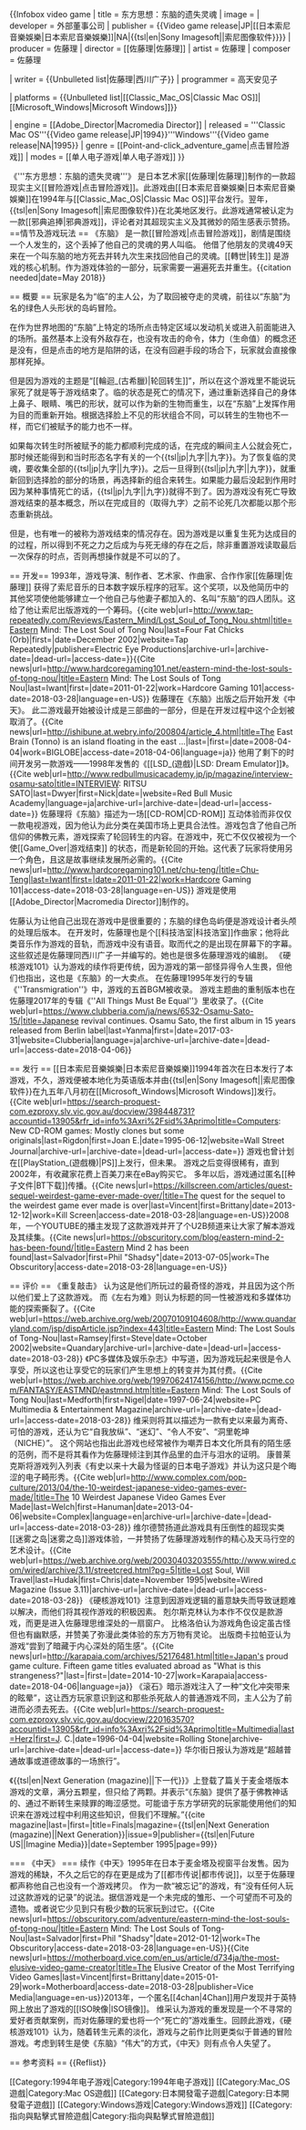 {{Infobox video game
| title = 东方思想：东脑的遗失灵魂
| image = <!-- 檔案不存在 Eastern_Mind_cover_art.jpg ，可從英文維基百科取得 -->
| developer = 外部董事公司
| publisher = {{Video game release|JP|[[日本索尼音樂娛樂|日本索尼音樂娛樂]]|NA|{{tsl|en|Sony Imagesoft||索尼图像软件}}}}
| producer = 佐藤理
| director = [[佐藤理|佐藤理]]
| artist = 佐藤理
| composer = 佐藤理

| writer = {{Unbulleted list|佐藤理|西川广子}}
| programmer = 高天安见子

| platforms = {{Unbulleted list|[[Classic_Mac_OS|Classic Mac OS]]|[[Microsoft_Windows|Microsoft Windows]]}}

| engine = [[Adobe_Director|Macromedia Director]]
| released = '''Classic Mac OS'''{{Video game release|JP|1994}}'''Windows'''{{Video game release|NA|1995}}
| genre = <!-- 页面不存在 -->[[Point-and-click_adventure_game|点击冒险游戏]]
| modes = [[单人电子游戏|单人电子游戏]]
}}

《'''东方思想：东脑的遗失灵魂'''》 是日本艺术家[[佐藤理|佐藤理]]制作的一款超现实主义[[冒险游戏|点击冒险游戏]]。此游戏由[[日本索尼音樂娛樂|日本索尼音樂娛樂]]在1994年与[[Classic_Mac_OS|Classic Mac OS]]平台发行。翌年，{{tsl|en|Sony Imagesoft||索尼图像软件}}在北美地区发行。此游戏通常被认定为一款[[邪典追捧|邪典游戏]]，评论者对其超现实主义及其微妙的陌生感表示赞扬。
==情节及游戏玩法 ==
《东脑》 是一款[[冒险游戏|点击冒险游戏]]，剧情是围绕一个人发生的，这个丢掉了他自己的灵魂的男人叫临。 他借了他朋友的灵魂49天来在一个叫东脑的地方死去并转九次生来找回他自己的灵魂。[[轉世|转生]] 是游戏的核心机制。作为游戏体验的一部分，玩家需要一遍遍死去并重生。{{citation needed|date=May 2018}}

== 概要 ==
玩家是名为“临”的主人公，为了取回被夺走的灵魂，前往以“东脑”为名的绿色人头形状的岛屿冒险。

在作为世界地图的“东脑”上特定的场所点击特定区域以发动机关或进入前面能进入的场所。虽然基本上没有外敌存在，也没有攻击的命令，体力（生命值）的概念还是没有，但是点击的地方是陷阱的话，在没有回避手段的场合下，玩家就会直接像那样死掉。

但是因为游戏的主题是“[[輪迴_(古希臘)|轮回转生]]”，所以在这个游戏里不能说玩家死了就是等于游戏结束了。临的状态是死亡的情况下，通过重新选择自己的身体上鼻子、眼睛、嘴巴的形状，就可以作为新的生物而重生，以在“东脑”上发挥作用为目的而重新开始。根据选择脸上不见的形状组合不同，可以转生的生物也不一样，而它们被赋予的能力也不一样。

如果每次转生时所被赋予的能力都顺利完成的话，在完成的瞬间主人公就会死亡，那时候还能得到和当时形态名字有关的一个{{tsl|jp|九字||九字}}。为了恢复临的灵魂，要收集全部的{{tsl|jp|九字||九字}}。之后一旦得到{{tsl|jp|九字||九字}}，就重新回到选择脸的部分的场景，再选择新的组合来转生。如果能力最后没起到作用时因为某种事情死亡的话，{{tsl|jp|九字||九字}}就得不到了。因为游戏没有死亡导致游戏结束的基本概念，所以在完成目的（取得九字）之前不论死几次都能以那个形态重新挑战。

但是，也有唯一的被称为游戏结束的情况存在。因为游戏是以重复生死为达成目的的过程，所以得到不死之力之后成为与死无缘的存在之后，除非重置游戏读取最后一次保存的时点，否则再想操作就是不可以的了。

== 开发==
1993年，游戏导演、制作者、艺术家、作曲家、合作作家[[佐藤理|佐藤理]] 获得了索尼音乐的日本数字娱乐程序的冠军。这个奖项，以及他简历中的其他奖项使他能够建立一个他自己与他妻子都加入的、名叫“东脑”的四人团队。这给了他让索尼出版游戏的一个筹码。<ref name=":3">{{cite web|url=http://www.tap-repeatedly.com/Reviews/Eastern_Mind/Lost_Soul_of_Tong_Nou.shtml|title=Eastern Mind: The Lost Soul of Tong Nou|last=Four Fat Chicks (Orb)|first=|date=December 2002|website=Tap Repeatedly|publisher=Electric Eye Productions|archive-url=|archive-date=|dead-url=|access-date=}}</ref><ref name=":2">{{Cite news|url=http://www.hardcoregaming101.net/eastern-mind-the-lost-souls-of-tong-nou/|title=Eastern Mind: The Lost Souls of Tong Nou|last=Iwant|first=|date=2011-01-22|work=Hardcore Gaming 101|access-date=2018-03-28|language=en-US}}</ref> 佐藤理在《东脑》出版之后开始开发《中天》。<ref name=":3" /> 此二游戏最开始被设计成是三部曲的一部分，但是在开发过程中这个企划被取消了。<ref name=":4">{{Cite news|url=http://ishibune.at.webry.info/200804/article_4.html|title=The East Brain (Tonno) is an island floating in the east ...|last=|first=|date=2008-04-04|work=BIGLOBE|access-date=2018-04-06|language=ja}}</ref> 他用了剩下的时间开发另一款游戏——1998年发售的《[[LSD_(遊戲)|LSD: Dream Emulator]]》。<ref name=":0">{{Cite web|url=http://www.redbullmusicacademy.jp/jp/magazine/interview-osamu-sato|title=INTERVIEW: RITSU SATO|last=Dwyer|first=Nick|date=|website=Red Bull Music Academy|language=ja|archive-url=|archive-date=|dead-url=|access-date=}}</ref>
佐藤理将《东脑》描述为一场[[CD-ROM|CD-ROM]] 互动体验而非仅仅一款电视游戏，因为他认为此分类在美国市场上更具合法性。游戏包含了他自己所信仰的佛教元素，游戏探索了轮回转生的内容。在游戏中，死亡不仅仅被视为一个使[[Game_Over|游戏结束]] 的状态，而是新轮回的开始。这代表了玩家将使用另一个角色，且这是故事继续发展所必需的。<ref name=":0" /><ref name="auto">{{Cite news|url=http://www.hardcoregaming101.net/chu-teng/|title=Chu-Teng|last=Iwant|first=|date=2011-01-22|work=Hardcore Gaming 101|access-date=2018-03-28|language=en-US}}</ref> 游戏是使用[[Adobe_Director|Macromedia Director]]制作的。

佐藤认为让他自己出现在游戏中是很重要的；东脑的绿色岛屿便是游戏设计者头颅的处理后版本。<ref name=":3" /> 在开发时，佐藤理也是个[[科技浩室|科技浩室]]作曲家；他将此类音乐作为游戏的音轨，而游戏中没有语音。取而代之的是出现在屏幕下的字幕。<ref name=":3" /> 这些叙述是佐藤理同西川广子一并编写的。她也是很多佐藤理游戏的编剧。<ref name=":2" /> 《硬核游戏101》认为游戏的续作将更传统，因为游戏的第一部怪异得令人生畏，但他们也指出，这也是《东脑》<nowiki/>的一大卖点。<ref name="auto" /> 在佐藤理1995年发行的专辑《''Transmigration''》中，游戏的五首BGM被收录。<ref name=":2" /> 游戏主题曲的重制版本也在佐藤理2017年的专辑《''All Things Must Be Equal''》里收录了。<ref>{{Cite web|url=https://www.clubberia.com/ja/news/6532-Osamu-Sato-15/|title=Japanese revival continues. Osamu Sato, the first album in 15 years released from Berlin label|last=Yanma|first=|date=2017-03-31|website=Clubberia|language=ja|archive-url=|archive-date=|dead-url=|access-date=2018-04-06}}</ref>

== 发行 ==
[[日本索尼音樂娛樂|日本索尼音樂娛樂]]1994年首次在日本发行了本游戏，不久，游戏便被本地化为英语版本并由{{tsl|en|Sony Imagesoft||索尼图像软件}}在九五年八月初在[[Microsoft_Windows|Microsoft Windows]]发行。<ref name=":3" /><ref name=":2" /><ref name=":5">{{Cite web|url=https://search-proquest-com.ezproxy.slv.vic.gov.au/docview/398448731?accountid=13905&rfr_id=info%3Axri%2Fsid%3Aprimo|title=Computers: New CD-ROM games: Mostly clones but some originals|last=Rigdon|first=Joan E.|date=1995-06-12|website=Wall Street Journal|archive-url=|archive-date=|dead-url=|access-date=}}</ref> 游戏也曾计划在[[PlayStation_(遊戲機)|PS]]上发行，但未果。<ref name=":2" /> 游戏之后变得很稀有，直到2002年，有收藏家花费上百美刀来在eBay购买它。<ref name=":3" /> 多年以后，游戏通过匿名[[种子文件|BT下载]]传播。<ref name="auto1">{{Cite news|url=https://killscreen.com/articles/quest-sequel-weirdest-game-ever-made-over/|title=The quest for the sequel to the weirdest game ever made is over|last=Vincent|first=Brittany|date=2013-12-12|work=Kill Screen|access-date=2018-03-28|language=en-US}}</ref>2008年，一个YOUTUBE的播主发现了这款游戏并开了个U2B频道来让大家了解本游戏及其续集。<ref>{{Cite news|url=https://obscuritory.com/blog/eastern-mind-2-has-been-found/|title=Eastern Mind 2 has been found|last=Salvador|first=Phil "Shadsy"|date=2013-07-05|work=The Obscuritory|access-date=2018-03-28|language=en-US}}</ref>


== 评价 ==
《重复敲击》 认为这是他们所玩过的最奇怪的游戏，并且因为这个所以他们爱上了这款游戏。<ref name=":3" /> 而《左右为难》则认为标题的同一性被游戏和多媒体功能的探索撕裂了。<ref>{{Cite web|url=https://web.archive.org/web/20070109104608/http://www.quandaryland.com/jsp/dispArticle.jsp?index=443|title=Eastern Mind: The Lost Souls of Tong-Nou|last=Ramsey|first=Steve|date=October 2002|website=Quandary|archive-url=|archive-date=|dead-url=|access-date=2018-03-28}}</ref> 《PC多媒体及娱乐杂志》中写道，因为游戏玩起来很是令人享受，所以这也让享受它的玩家们产生思想上的转变并为其付费。<ref>{{Cite web|url=https://web.archive.org/web/19970624174156/http://www.pcme.com/FANTASY/EASTMND/eastmnd.htm|title=Eastern Mind: The Lost Souls of Tong Nou|last=Medforth|first=Nigel|date=1997-06-24|website=PC Multimedia & Entertainment Magazine|archive-url=|archive-date=|dead-url=|access-date=2018-03-28}}</ref> 维采则将其以描述为一款有史以来最为离奇、可怕的游戏，还认为它“自我放纵”、“迷幻”、“令人不安”、“洞里乾坤（NICHE）”。<ref name=":1" /> 这个网站也指出此游戏也经常被作为嘲弄日本文化所具有的陌生感的范例，而不是将其看作为佐藤理倾注到其作品里的血汗与泪水的证明。<ref name=":1" /> 康普莱克斯将游戏列入列表《有史以来十大最为怪诞的日本电子游戏》并认为这只是个晦涩的电子畸形秀。<ref>{{Cite web|url=http://www.complex.com/pop-culture/2013/04/the-10-weirdest-japanese-video-games-ever-made/|title=The 10 Weirdest Japanese Video Games Ever Made|last=Welch|first=Hanuman|date=2013-04-06|website=Complex|language=en|archive-url=|archive-date=|dead-url=|access-date=2018-03-28}}</ref> 维尔德赞扬道此游戏具有压倒性的超现实类[[迷雾之岛|迷雾之岛]]游戏体验，一并赞扬了佐藤理游戏制作的精心及天马行空的艺术设计。<ref>{{Cite web|url=https://web.archive.org/web/20030403203555/http://www.wired.com/wired/archive/3.11/streetcred.html?pg=5|title=Lost Soul, Will Travel|last=Hudak|first=Chris|date=November 1995|website=Wired Magazine (Issue 3.11)|archive-url=|archive-date=|dead-url=|access-date=2018-03-28}}</ref> 《硬核游戏101》注意到因游戏逻辑的蓄意缺失而导致谜题难以解决，而他们将其视作游戏的积极因素。<ref name=":2" /> 剋尔斯克林认为本作不仅仅是款游戏，而更是进入佐藤理思维深处的一扇窗户。<ref name="auto1" /> 比格洛伯认为游戏角色设定虽古怪但也有幽默感，并赞美了弥漫此类体验的东方万物有灵论。<ref name=":4" /> 出版商卡拉帕亚认为游戏“尝到了暗藏于内心深处的陌生感”。<ref>{{Cite news|url=http://karapaia.com/archives/52176481.html|title=Japan's proud game culture. Fifteen game titles evaluated abroad as "What is this strangeness?"|last=|first=|date=2014-10-27|work=Karapaia|access-date=2018-04-06|language=ja}}</ref> 《滚石》暗示游戏注入了一种“文化冲突带来的眩晕”，这让西方玩家意识到这和那些杀死敌人的普通游戏不同，主人公为了前进而必须去死去。<ref>{{Cite web|url=https://search-proquest-com.ezproxy.slv.vic.gov.au/docview/220163570?accountid=13905&rfr_id=info%3Axri%2Fsid%3Aprimo|title=Multimedia|last=Herz|first=J. C.|date=1996-04-04|website=Rolling Stone|archive-url=|archive-date=|dead-url=|access-date=}}</ref> 华尔街日报认为游戏是“超越普通故事或道德故事的一场旅行”。<ref name=":5" />

《{{tsl|en|Next Generation (magazine)||下一代}}》上登载了篇关于麦金塔版本游戏的文章，满分五颗星，但只给了两颗。并表示“《东脑》提供了基于佛教神话的、通过不断转生来赎罪的晦涩感觉。可能谙于东方学研究的玩家能使用他们的知识来在游戏过程中利用这些知识，但我们不理解。”<ref name="NG">{{cite magazine|last=|first=|title=Finals|magazine={{tsl|en|Next Generation (magazine)||Next Generation}}|issue=9|publisher={{tsl|en|Future US||Imagine Media}}|date=September 1995|page=99}}</ref>

=== 《中天》 ===
续作《中天》1995年在日本于麦金塔及视窗平台发售。因为游戏的稀缺，不久之后它的存在更是成为了[[都市传说|都市传说]]，以至于佐藤理都声称他自己也没有一个游戏拷贝。<ref name="auto" /><ref name=":3" /> 作为一款“被忘记”的游戏，有“没有任何人玩过这款游戏的记录”的说法。据信游戏是一个未完成的雏形、一个可望而不可及的遗物。或者说它少见到只有极少数的玩家玩到过它。<ref>{{Cite news|url=https://obscuritory.com/adventure/eastern-mind-the-lost-souls-of-tong-nou/|title=Eastern Mind: The Lost Souls of Tong-Nou|last=Salvador|first=Phil "Shadsy"|date=2012-01-12|work=The Obscuritory|access-date=2018-03-28|language=en-US}}</ref><ref name=":1">{{Cite news|url=https://motherboard.vice.com/en_us/article/d734ja/the-most-elusive-video-game-creator|title=The Elusive Creator of the Most Terrifying Video Games|last=Vincent|first=Brittany|date=2015-01-29|work=Motherboard|access-date=2018-03-28|publisher=Vice Media|language=en-us}}</ref>2013年，一个匿名[[4chan|4Chan]]用户发现并于英特网上放出了游戏的[[ISO映像|ISO镜像]]。<ref name=":1" /> 维采认为游戏的重发现是一个不寻常的爱好者贡献案例，而对佐藤理的爱也将一个“死亡的”游戏重生。<ref name=":1" />回顾此游戏，《硬核游戏101》认为，随着转生元素的淡化，游戏与之前作比则更类似于普通的冒险游戏。考虑到转生是使《东脑》“伟大”的方式，《中天》则有点令人失望了。<ref name="auto" />


== 参考资料 ==
{{Reflist}}

[[Category:1994年电子游戏|Category:1994年电子游戏]]
[[Category:Mac_OS遊戲|Category:Mac OS遊戲]]
[[Category:日本開發電子遊戲|Category:日本開發電子遊戲]]
[[Category:Windows游戏|Category:Windows游戏]]
[[Category:指向與點擊式冒險遊戲|Category:指向與點擊式冒險遊戲]]